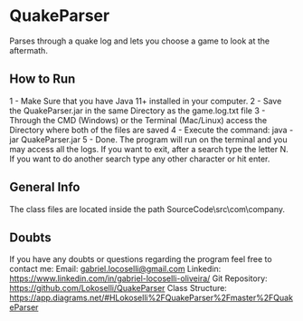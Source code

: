 # QuakeParser
 Parses through a quake log and lets you choose a game to look at the aftermath.
 
 How to Run
 ----------
 
 1 - Make Sure that you have Java 11+ installed in your computer.
 2 - Save the QuakeParser.jar in the same Directory as the game.log.txt file
 3 - Through the CMD (Windows) or the Terminal (Mac/Linux) access the Directory where both of the files are saved
 4 - Execute the command: java -jar QuakeParser.jar
 5 - Done. The program will run on the terminal and you may access all the logs. If you want to exit, after a search type the letter N. If you want to do another search type any other character or hit enter.
 
 General Info
 -------------
 The class files are located inside the path SourceCode\\src\\com\\company.
 
 
 Doubts
 ------------
 
 If you have any doubts or questions regarding the program feel free to contact me:
 Email: gabriel.locoselli@gmail.com
 Linkedin: https://www.linkedin.com/in/gabriel-locoselli-oliveira/
 Git Repository: https://github.com/Lokoselli/QuakeParser
 Class Structure: https://app.diagrams.net/#HLokoselli%2FQuakeParser%2Fmaster%2FQuakeParser
